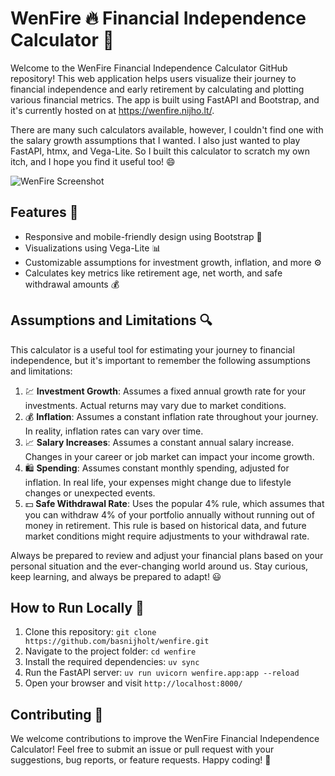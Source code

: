 # WenFire 🔥 Financial Independence Calculator 💸

Welcome to the WenFire Financial Independence Calculator GitHub repository! This web application helps users visualize their journey to financial independence and early retirement by calculating and plotting various financial metrics. The app is built using FastAPI and Bootstrap, and it's currently hosted on at https://wenfire.nijho.lt/.

There are many such calculators available, however, I couldn't find one with the salary growth assumptions that I wanted. I also just wanted to play FastAPI, htmx, and Vega-Lite. So I built this calculator to scratch my own itch, and I hope you find it useful too! 😄

![WenFire Screenshot](https://github.com/basnijholt/wenfire/assets/6897215/0d76a7f0-6c5f-4ead-967d-84be6fb5a5f5)

## Features 🌟

- Responsive and mobile-friendly design using Bootstrap 📱
- Visualizations using Vega-Lite 📊
- Customizable assumptions for investment growth, inflation, and more ⚙️
- Calculates key metrics like retirement age, net worth, and safe withdrawal amounts 💰

## Assumptions and Limitations 🔍

This calculator is a useful tool for estimating your journey to financial independence, but it's important to remember the following assumptions and limitations:

1. 💹 **Investment Growth**: Assumes a fixed annual growth rate for your investments. Actual returns may vary due to market conditions.
2. 💰 **Inflation**: Assumes a constant inflation rate throughout your journey. In reality, inflation rates can vary over time.
3. 📈 **Salary Increases**: Assumes a constant annual salary increase. Changes in your career or job market can impact your income growth.
4. 🛍️ **Spending**: Assumes constant monthly spending, adjusted for inflation. In real life, your expenses might change due to lifestyle changes or unexpected events.
5. 💵 **Safe Withdrawal Rate**: Uses the popular 4% rule, which assumes that you can withdraw 4% of your portfolio annually without running out of money in retirement. This rule is based on historical data, and future market conditions might require adjustments to your withdrawal rate.

Always be prepared to review and adjust your financial plans based on your personal situation and the ever-changing world around us. Stay curious, keep learning, and always be prepared to adapt! 😃

## How to Run Locally 🚀

1. Clone this repository: `git clone https://github.com/basnijholt/wenfire.git`
2. Navigate to the project folder: `cd wenfire`
3. Install the required dependencies: `uv sync`
4. Run the FastAPI server: `uv run uvicorn wenfire.app:app --reload`
5. Open your browser and visit `http://localhost:8000/`

## Contributing 🤝

We welcome contributions to improve the WenFire Financial Independence Calculator! Feel free to submit an issue or pull request with your suggestions, bug reports, or feature requests. Happy coding! 🎉

